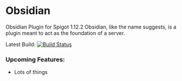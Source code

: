 # Obsidian
Obsidian Plugin for Spigot 1.12.2
Obsidian, like the name suggests, is a plugin meant to act as the foundation of a server.

Latest Build: [![Build Status](https://travis-ci.com/Orion31Dev/Obsidian.png?branch=master)](https://travis-ci.com/Orion31Dev/Obsidian)

### Upcoming Features:
* Lots of things

